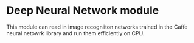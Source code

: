 Deep Neural Network module
==========================

This module can read in image recogniiton networks trained in the Caffe neural netowrk library and run them efficiently on CPU.
